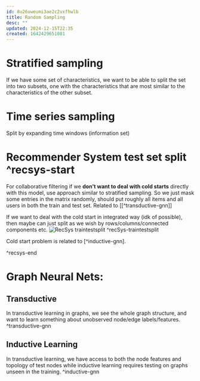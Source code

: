 ```yaml
---
id: 8u26uweumi3ae2c2vxfhwlb
title: Random Sampling
desc: ""
updated: 2024-12-15T22:35
created: 1642429651081
---
```

# Stratified sampling

If we have some set of characteristics, we want to be able to split the set into two subsets, one with the characteristics that are most similar to the characteristics of the other subset.

# Time series sampling

 Split by expanding time windows (information set)

# Recommender System test set split ^recsys-start

 For collaborative filtering if we **don't want to deal with cold starts** directly with this model, use approach similar to stratified sampling. So we just mask some entries in the matrix randomly, should put roughly all items and all users in both the train and test set. Related to [[^transductive-gnn]]

If we want to deal with the cold start in integrated way (idk of possible), then maybe can just split as we wish by rows/columns/connected components etc.
![RecSys traintestsplit](/assets/images/2022-01-17-15-31-56.png) ^recSys-traintestsplit

Cold start problem is related to [^inductive-gnn].

 ^recsys-end

# Graph Neural Nets:

## Transductive

 In transductive learning in graphs, we see the whole graph structure, and want to learn something
 about unobserved node/edge labels/features. ^transductive-gnn

## Inductive Learning

 In transductive learning, we have access to both the node features and topology of test nodes while inductive learning requires testing on graphs unseen in the training. ^inductive-gnn

